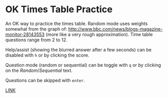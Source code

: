 # OK Times Table Practice #

An OK way to practice the times table. Random mode uses weights somewhat from the graph of: http://www.bbc.com/news/blogs-magazine-monitor-28143553 (more like a very rough approximation). Time table questions range from 2 to 12.

Help/assist (showing the blurred answer after a few seconds) can be disabled with `h` or by clicking the score.

Question mode (random or sequential) can be toggle with `q` or by clicking on the _Random_/_Sequential_ text.

Questions can be skipped with `enter`.


[LINK](http://fmilitao.github.io/ok-times/)


